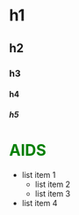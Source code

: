 # h1
## h2
### h3
#### h4
##### h5
<h1 style="color:green">AIDS</h1>

- list item 1
    - list item 2
    - list item 3
- list item 4

